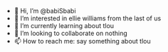 - 👋 Hi, I’m @babiSbabi
- 👀 I’m interested in ellie williams from the last of us
- 🌱 I’m currently learning about tlou
- 💞️ I’m looking to collaborate on nothing
- 📫 How to reach me: say something about tlou

<!---
babiSbabi/babiSbabi is a ✨ special ✨ repository because its `README.md` (this file) appears on your GitHub profile.
You can click the Preview link to take a look at your changes.
--->
